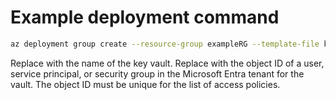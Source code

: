 # Example deployment command

```bash
az deployment group create --resource-group exampleRG --template-file keyvault.bicep --parameters keyVaultName=<vault-name> objectId=<object-id>
```

Replace <vault-name> with the name of the key vault. Replace <object-id> with the object ID of a user, service principal, or security group in the Microsoft Entra tenant for the vault. The object ID must be unique for the list of access policies.